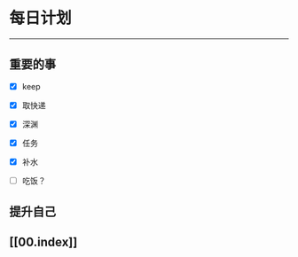
# 每日计划
---
## 重要的事

- [x]  keep
- [x]  取快递
- [x]  深渊
- [x] 任务
- [x] 补水
- [ ] 吃饭？



## 提升自己

  



## [[00.index]]











